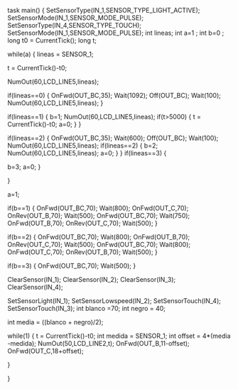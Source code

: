 task main()
{
 SetSensorType(IN_1,SENSOR_TYPE_LIGHT_ACTIVE); SetSensorMode(IN_1,SENSOR_MODE_PULSE);
 SetSensorType(IN_4,SENSOR_TYPE_TOUCH); SetSensorMode(IN_1,SENSOR_MODE_PULSE);
 int lineas;
 int a=1 ;
 int b=0 ;
 long t0 = CurrentTick();
 long t;
 

 while(a)
 {
  lineas = SENSOR_1;
  
  t  = CurrentTick()-t0;

  NumOut(60,LCD_LINE5,lineas);
  
  if(lineas==0)
  {
  OnFwd(OUT_BC,35);
  Wait(1092);
  Off(OUT_BC);
  Wait(100);
  NumOut(60,LCD_LINE5,lineas);
  }
  
  if(lineas==1)
  {
  b=1;
  NumOut(60,LCD_LINE5,lineas);
  if(t>5000)
  {
  t  = CurrentTick()-t0;
  a=0;
  }
  }
  
  if(lineas==2)
  {
  OnFwd(OUT_BC,35);
  Wait(600);
  Off(OUT_BC);
  Wait(100);
  NumOut(60,LCD_LINE5,lineas);
   if(lineas==2)
   {
   b=2;
   NumOut(60,LCD_LINE5,lineas);
   a=0;
   }
   }
   if(lineas==3)
   {

   b=3;
   a=0;
   }
   

}

a=1;

if(b==1)
{
OnFwd(OUT_BC,70);
Wait(800);
OnFwd(OUT_C,70);
OnRev(OUT_B,70);
Wait(500);
OnFwd(OUT_BC,70);
Wait(750);
OnFwd(OUT_B,70);
OnRev(OUT_C,70);
Wait(500);
}

if(b==2)
{
OnFwd(OUT_BC,70);
Wait(800);
OnFwd(OUT_B,70);
OnRev(OUT_C,70);
Wait(500);
OnFwd(OUT_BC,70);
Wait(800);
OnFwd(OUT_C,70);
OnRev(OUT_B,70);
Wait(500);
}

if(b==3)
{
OnFwd(OUT_BC,70);
Wait(500);
}

ClearSensor(IN_1);
ClearSensor(IN_2);
ClearSensor(IN_3);
ClearSensor(IN_4);

 SetSensorLight(IN_1);
 SetSensorLowspeed(IN_2);
 SetSensorTouch(IN_4);
 SetSensorTouch(IN_3);
 int blanco =70;
 int negro = 40;

 int media = ((blanco + negro)/2);

 while(1)
 {
  t  = CurrentTick()-t0;
  int medida = SENSOR_1;
  int offset = 4*(media -medida);
  NumOut(50,LCD_LINE2,t);
  OnFwd(OUT_B,11-offset);
  OnFwd(OUT_C,18+offset);



 }


}

  
  
